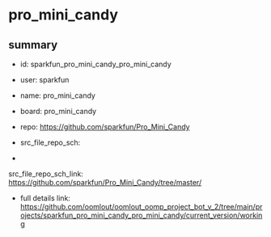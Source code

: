 # pro_mini_candy
 
## summary 
* id: sparkfun_pro_mini_candy_pro_mini_candy
* user: sparkfun
* name: pro_mini_candy
* board: pro_mini_candy
* repo: https://github.com/sparkfun/Pro_Mini_Candy



* src_file_repo_sch: 
*
 src_file_repo_sch_link: https://github.com/sparkfun/Pro_Mini_Candy/tree/master/
* full details link: https://github.com/oomlout/oomlout_oomp_project_bot_v_2/tree/main/projects/sparkfun_pro_mini_candy_pro_mini_candy/current_version/working  






